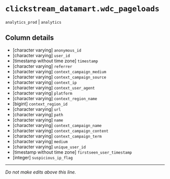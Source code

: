 # `clickstream_datamart.wdc_pageloads`
`analytics_prod` | `analytics`

## Column details
* [character varying] `anonymous_id`
* [character varying] `user_id`
* [timestamp without time zone] `timestamp`
* [character varying] `referrer`
* [character varying] `context_campaign_medium`
* [character varying] `context_campaign_source`
* [character varying] `context_ip`
* [character varying] `context_user_agent`
* [character varying] `platform`
* [character varying] `context_region_name`
* [bigint]    `context_region_id`
* [character varying] `url`
* [character varying] `path`
* [character varying] `name`
* [character varying] `context_campaign_name`
* [character varying] `context_campaign_content`
* [character varying] `context_campaign_term`
* [character varying] `medium`
* [character varying] `unique_user_id`
* [timestamp without time zone] `firstseen_user_timestamp`
* [integer]   `suspicious_ip_flag`

-------------------------------------------------------------------------------
*Do not make edits above this line.*
